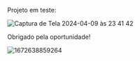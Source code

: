 Projeto em teste:

![Captura de Tela 2024-04-09 às 23 41 42](https://github.com/itsmyllaa/reverse-characteres/assets/60410635/cf17ed94-bdb4-423d-8ff8-057a72c28988)

Obrigado pela oportunidade!

![1672638859264](https://github.com/itsmyllaa/reverse-characteres/assets/60410635/9cabf5f2-7c48-4b59-9136-797fa3c8d9b7)
